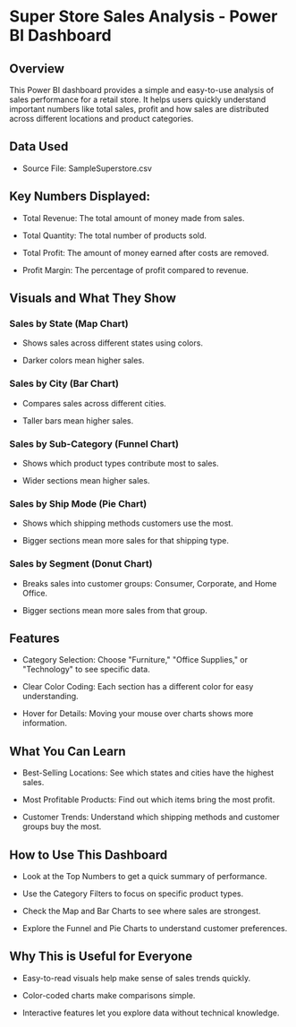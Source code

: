 # Super Store Sales Analysis - Power BI Dashboard

## Overview

This Power BI dashboard provides a simple and easy-to-use analysis of sales performance for a retail store. It helps users quickly understand important numbers like total sales, profit and how sales are distributed across different locations and product categories.

## Data Used

- Source File: SampleSuperstore.csv

## Key Numbers Displayed:

- Total Revenue: The total amount of money made from sales.

- Total Quantity: The total number of products sold.

- Total Profit: The amount of money earned after costs are removed.

- Profit Margin: The percentage of profit compared to revenue.

## Visuals and What They Show

### Sales by State (Map Chart)

- Shows sales across different states using colors.

- Darker colors mean higher sales.

### Sales by City (Bar Chart)

- Compares sales across different cities.

- Taller bars mean higher sales.

### Sales by Sub-Category (Funnel Chart)

- Shows which product types contribute most to sales.

- Wider sections mean higher sales.

### Sales by Ship Mode (Pie Chart)

- Shows which shipping methods customers use the most.

- Bigger sections mean more sales for that shipping type.

### Sales by Segment (Donut Chart)

- Breaks sales into customer groups: Consumer, Corporate, and Home Office.

- Bigger sections mean more sales from that group.

## Features

- Category Selection: Choose "Furniture," "Office Supplies," or "Technology" to see specific data.

- Clear Color Coding: Each section has a different color for easy understanding.

- Hover for Details: Moving your mouse over charts shows more information.

## What You Can Learn

- Best-Selling Locations: See which states and cities have the highest sales.

- Most Profitable Products: Find out which items bring the most profit.

- Customer Trends: Understand which shipping methods and customer groups buy the most.

## How to Use This Dashboard

- Look at the Top Numbers to get a quick summary of performance.

- Use the Category Filters to focus on specific product types.

- Check the Map and Bar Charts to see where sales are strongest.

- Explore the Funnel and Pie Charts to understand customer preferences.

## Why This is Useful for Everyone

- Easy-to-read visuals help make sense of sales trends quickly.

- Color-coded charts make comparisons simple.

- Interactive features let you explore data without technical knowledge.

  
